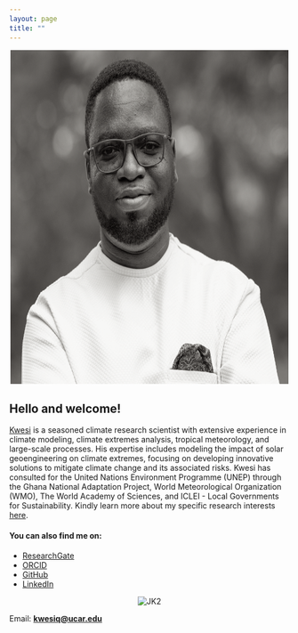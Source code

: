 ```yaml
---
layout: page
title: ""
---
```


<p style="text-align:center;">
  <img src="Profile_greyscale2.jpeg" alt="JK" width="500" height="600" class="center">
</p>

<h2>Hello and welcome!</h2> 

[Kwesi](https://scholar.google.com/citations?user=hoI1ZjkAAAAJ&hl=en) is a seasoned climate research scientist with extensive experience in climate modeling, climate extremes analysis, tropical meteorology, and large-scale processes. His expertise includes modeling the impact of solar geoengineering on climate extremes, focusing on developing innovative solutions to mitigate climate change and its associated risks. Kwesi has consulted for the United Nations Environment Programme (UNEP) through the Ghana National Adaptation Project, World Meteorological Organization (WMO), The World Academy of Sciences, and ICLEI - Local Governments for Sustainability. Kindly learn more about my specific research interests <a href="https://akumenyi.github.io/research">here</a>.

<h4>You can also find me on:</h4>
<ul>
    <li><a href="https://www.researchgate.net/profile/Kwesi-Quagraine-3">ResearchGate</a></li>
    <li><a href="https://orcid.org/0000-0002-7887-6040">ORCID</a></li>
    <li><a href="https://github.com/Akumenyi">GitHub</a></li>
    <li><a href="https://www.linkedin.com/in/kwesi-a-quagraine-12855153/">LinkedIn</a></li>
</ul>

<p style="text-align:center;">
  <img src="IMG-20241012-WA0015.jpg" alt="JK2" width="500" height="600" class="center">
</p>

<p>Email: <a href="mailto:kwesiq@ucar.edu"><strong>kwesiq@ucar.edu</strong></a></p>
